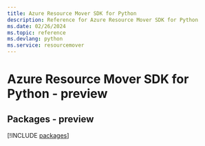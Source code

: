 ```yaml
---
title: Azure Resource Mover SDK for Python
description: Reference for Azure Resource Mover SDK for Python
ms.date: 02/26/2024
ms.topic: reference
ms.devlang: python
ms.service: resourcemover
---
```

# Azure Resource Mover SDK for Python - preview
## Packages - preview
[!INCLUDE [packages](resource-mover-index.md)]